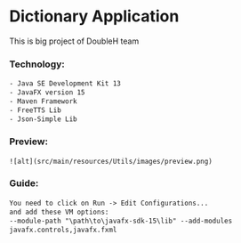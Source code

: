 # Dictionary Application
This is big project of DoubleH team
### Technology:
    - Java SE Development Kit 13
    - JavaFX version 15
    - Maven Framework
    - FreeTTS Lib
    - Json-Simple Lib
### Preview:
    ![alt](src/main/resources/Utils/images/preview.png)
### Guide:
    You need to click on Run -> Edit Configurations...
    and add these VM options:
    --module-path "\path\to\javafx-sdk-15\lib" --add-modules javafx.controls,javafx.fxml

   
     
